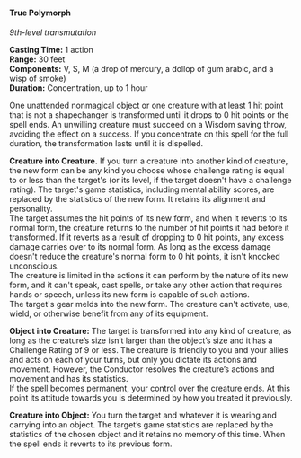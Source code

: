 #### True Polymorph
<!-- markdownlint-disable link-image-reference-definitions -->
[_metadata_:spell_name]:- "True Polymorph"
[_metadata_:spell_level]:- "9"
[_metadata_:spell_school]:- "transmutation"
[_metadata_:ritual]:- "false"
[_metadata_:casting_time_amount]:- "1"
[_metadata_:casting_time_unit]:- "action"
[_metadata_:range]:- "30 feet"
[_metadata_:target]:- "one unattended nonmagical object or one creature with at least 1 hit point"
[_metadata_:components_verbal]:- "true"
[_metadata_:components_somatic]:- "true"
[_metadata_:components_material]:- "true"
[_metadata_:components_material_description]:- "a drop of mercury, a dollop of gum arabic, and a wisp of smoke"
[_metadata_:duration]:- "1 hour"
[_metadata_:concentration]:- "true"
[_metadata_:saving_throw]:- "Wisdom"
[_metadata_:saving_throw_success]:- "avoids_effect"
[_metadata_:compared_to_wotc_srd_5.1]:- "mechanics_same_wording_different"
[_metadata_:compared_to_a5e_srd]:- "mechanics_different_wording_different"
<!-- markdownlint-disable-next-line no-emphasis-as-heading -->
_9th-level transmutation_

**Casting Time:** 1 action \
**Range:** 30 feet \
**Components:** V, S, M (a drop of mercury, a dollop of gum arabic, and a wisp of smoke) \
**Duration:** Concentration, up to 1 hour

One unattended nonmagical object or one creature with at least 1 hit point that is not a shapechanger is transformed until it drops to 0 hit points or the spell ends.
An unwilling creature must succeed on a Wisdom saving throw, avoiding the effect on a success.
If you concentrate on this spell for the full duration, the transformation lasts until it is dispelled.

**Creature into Creature.**
If you turn a creature into another kind of creature, the new form can be any kind you choose whose challenge rating is equal to or less than the target's (or its level, if the target doesn't have a challenge rating).
The target's game statistics, including mental ability scores, are replaced by the statistics of the new form.
It retains its alignment and personality.
\
The target assumes the hit points of its new form, and when it reverts to its normal form, the creature returns to the number of hit points it had before it transformed.
If it reverts as a result of dropping to 0 hit points, any excess damage carries over to its normal form.
As long as the excess damage doesn't reduce the creature's normal form to 0 hit points, it isn't knocked unconscious.
\
The creature is limited in the actions it can perform by the nature of its new form, and it can't speak, cast spells, or take any other action that requires hands or speech, unless its new form is capable of such actions.
\
The target's gear melds into the new form.
The creature can't activate, use, wield, or otherwise benefit from any of its equipment.

**Object into Creature:**
The target is transformed into any kind of creature, as long as the creature’s size isn’t larger than the object’s size and it has a Challenge Rating of 9 or less.
The creature is friendly to you and your allies and acts on each of your turns, but only you dictate its actions and movement.
However, the Conductor resolves the creature’s actions and movement and has its statistics.
\
If the spell becomes permanent, your control over the creature ends.
At this point its attitude towards you is determined by how you treated it previously.

**Creature into Object:**
You turn the target and whatever it is wearing and carrying into an object.
The target’s game statistics are replaced by the statistics of the chosen object and it retains no memory of this time.
When the spell ends it reverts to its previous form.
